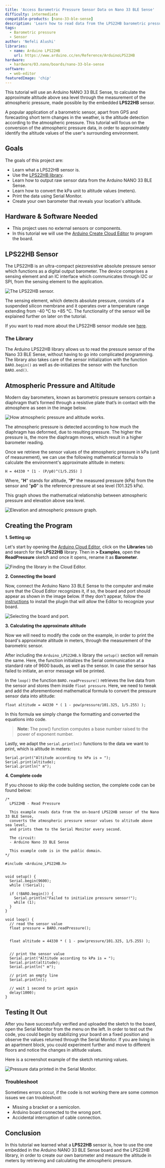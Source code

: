 ```yaml
---
title: 'Access Barometric Pressure Sensor Data on Nano 33 BLE Sense'
difficulty: intermediate
compatible-products: [nano-33-ble-sense]
description: 'Learn how to read data from the LPS22HB barometric pressure sensor on the Nano 33 BLE Sense board.'
tags:
  - Barometric pressure
  - Sensor
author: 'Nefeli Alushi'
libraries: 
  - name: Arduino LPS22HB
    url: https://www.arduino.cc/en/Reference/ArduinoLPS22HB
hardware:
  - hardware/03.nano/boards/nano-33-ble-sense
software:
  - web-editor
featuredImage: 'chip'
---
```


This tutorial will use an Arduino NANO 33 BLE Sense, to calculate the approximate altitude above sea level through the measurement of the atmospheric pressure, made possible by the embedded **LPS22HB** sensor. 

A popular application of a barometric sensor, apart from GPS and forecasting short term changes in the weather, is the altitude detection according to the atmospheric pressure. This tutorial will focus on the conversion of the atmospheric pressure data, in order to approximately identify the altitude values of the user's surrounding environment.


## Goals
The goals of this project are:
 - Learn what a LPS22HB sensor is.
 - Use the [LPS22HB library](https://www.arduino.cc/en/Reference/ArduinoLPS22HB).
 - Learn how to output raw sensor data from the Arduino NANO 33 BLE Sense.
 - Learn how to convert the kPa unit to altitude values (meters).
 - Print the data using Serial Monitor.
 - Create your own barometer that reveals your location's altitude.


## Hardware & Software Needed
* This project uses no external sensors or components. 
* In this tutorial we will use the [Arduino Create Cloud Editor](https://create.arduino.cc/editor) to program the board. 


## LPS22HB Sensor
The LPS22HB is an ultra-compact piezoresistive absolute pressure sensor which functions as a digital output barometer. The device comprises a sensing element and an IC interface which communicates through I2C or SPI, from the sensing element to the application. 

![The LPS22HB sensor.](assets/nano33BS_05_sensor.png)

The sensing element, which detects absolute pressure, consists of a suspended silicon membrane and it operates over a temperature range extending from -40 °C to +85 °C. The functionality of the sensor will be explained further on later on the tutorial.

If you want to read more about the LPS22HB sensor module see <a href="https://content.arduino.cc/assets/Nano_BLE_Sense_lps22hb.pdf" target="_blank">here</a>. 


### The Library
The Arduino LPS22HB library allows us to read the pressure sensor of the Nano 33 BLE Sense, without having to go into complicated programming. The library also takes care of the sensor initialization with the function `BARO.begin()` as well as de-initializes the sensor with the function `BARO.end()`. 


## Atmospheric Pressure and Altitude
Modern day barometers, known as barometric pressure sensors contain a diaphragm that’s formed through a resistive plate that’s in contact with the atmosphere as seen in the image below.

![How atmospheric pressure and altitude works.](assets/nano33BS_05_illustration.png)

The atmospheric pressure is detected according to how much the diaphragm has deformed, due to resulting pressure. The higher the pressure is, the more the diaphragm moves, which result in a higher barometer reading. 

Once we retrieve the sensor values of the atmospheric pressure in kPa (unit of measurement), we can use the following mathematical formula to calculate the environment's approximate altitude in meters:

` H = 44330 * [1 - (P/p0)^(1/5.255) ] `

Where, "**H**" stands for altitude, "**P**" the measured pressure (kPa) from the sensor and "**p0**" is the reference pressure at sea level (101.325 kPa).

This graph shows the mathematical relationship between atmospheric pressure and elevation above sea level. 

![Elevation and atmospheric pressure graph.](assets/nano33BS_05_graph.png)


## Creating the Program

**1. Setting up**

Let's start by opening the [Arduino Cloud Editor](https://create.arduino.cc/editor), click on the **Libraries** tab and search for the **LPS22HB** library. Then in **> Examples**, open the **ReadPressure** sketch and once it opens, rename it as **Barometer**.

![Finding the library in the Cloud Editor.](./assets/nano33BS_05_library.png)


**2. Connecting the board**

Now, connect the Arduino Nano 33 BLE Sense to the computer and make sure that the Cloud Editor recognizes it, if so, the board and port should appear as shown in the image below. If they don't appear, follow the [instructions](https://create.arduino.cc/getting-started/plugin/welcome) to install the plugin that will allow the Editor to recognize your board.


![Selecting the board and port.](assets/nano33BS_05_board_port.png)


**3. Calculating the approximate altitude**

Now we will need to modify the code on the example, in order to print the board's approximate altitude in meters, through the measurement of the barometric sensor.

After including the `Arduino_LPS22HB.h` library the `setup()` section will remain the same. Here, the function initializes the Serial communication at a standard rate of 9600 bauds, as well as the sensor. In case the sensor has failed to initiate, an error message will be printed.

In the `loop()` the function `BARO.readPressure()` retrieves the live data from the sensor and stores them inside `float pressure`. Here, we need to tweak and add the aforementioned mathematical formula to convert the pressure sensor data into altitude: 

`float altitude = 44330 * ( 1 - pow(pressure/101.325, 1/5.255) );`

In this formula we simply change the formatting and converted the equations into code. 

>**Note:** The pow() function computes a base number raised to the power of exponent number.

Lastly, we adapt the `serial.println()` functions to the data we want to print, which is altitude in meters:

```arduino
Serial.print("Altitude according to kPa is = ");
Serial.print(altitude);
Serial.println(" m");

```

**4. Complete code**

If you choose to skip the code building section, the complete code can be found below:

```arduino
/*
  LPS22HB - Read Pressure

  This example reads data from the on-board LPS22HB sensor of the Nano 33 BLE Sense, 
  converts the atmospheric pressure sensor values to altitude above sea level,
  and prints them to the Serial Monitor every second.

  The circuit:
  - Arduino Nano 33 BLE Sense

  This example code is in the public domain.
*/

#include <Arduino_LPS22HB.h>


void setup() {
  Serial.begin(9600);
  while (!Serial);

  if (!BARO.begin()) {
    Serial.println("Failed to initialize pressure sensor!");
    while (1);
  }
}

void loop() {
  // read the sensor value
  float pressure = BARO.readPressure();
  
 
  float altitude = 44330 * ( 1 - pow(pressure/101.325, 1/5.255) );
  

  // print the sensor value
  Serial.print("Altitude according to kPa is = ");
  Serial.print(altitude);
  Serial.println(" m");

  // print an empty line
  Serial.println();

  // wait 1 second to print again
  delay(1000);
}
```


## Testing It Out

After you have successfully verified and uploaded the sketch to the board, open the Serial Monitor from the menu on the left. In order to test out the code, you could begin by stabilizing your board on a fixed position and observe the values returned through the Serial Monitor. If you are living in an apartment block, you could experiment further and move to different floors and notice the changes in altitude values.

Here is a screenshot example of the sketch returning values.

![Pressure data printed in the Serial Monitor.](assets/nano33BS_05_printing_values.png)


### Troubleshoot

Sometimes errors occur, if the code is not working there are some common issues we can troubleshoot:
- Missing a bracket or a semicolon.
- Arduino board connected to the wrong port. 
- Accidental interruption of cable connection.


## Conclusion
In this tutorial we learned what a **LPS22HB** sensor is, how to use the one embedded in the Arduino NANO 33 BLE Sense board and the LPS22HB library, in order to create our own barometer and measure the altitude in meters by retrieving and calculating the atmospheric pressure.


